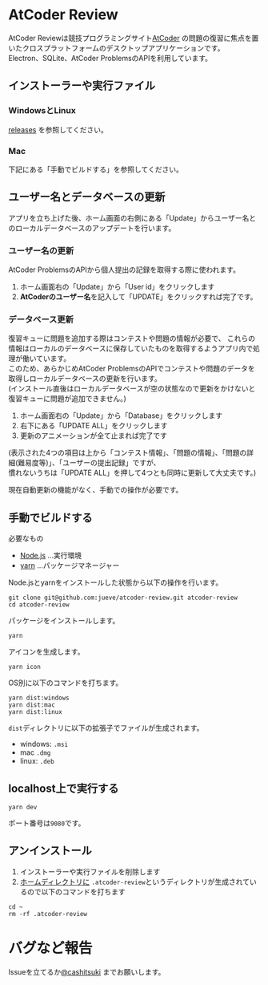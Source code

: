 # AtCoder Review
AtCoder Reviewは競技プログラミングサイト[AtCoder](https://atcoder.jp/) の問題の復習に焦点を置いたクロスプラットフォームのデスクトップアプリケーションです。
Electron、SQLite、AtCoder ProblemsのAPIを利用しています。

## インストーラーや実行ファイル
### WindowsとLinux
[releases](https://github.com/jueve/atcoder-review/releases) を参照してください。

### Mac
下記にある「手動でビルドする」を参照してください。


## ユーザー名とデータベースの更新
アプリを立ち上げた後、ホーム画面の右側にある「Update」からユーザー名とのローカルデータベースのアップデートを行います。

### ユーザー名の更新
AtCoder ProblemsのAPIから個人提出の記録を取得する際に使われます。
1. ホーム画面右の「Update」から「User id」をクリックします
2. **AtCoderのユーザー名**を記入して「UPDATE」をクリックすれば完了です。

### データベース更新
復習キューに問題を追加する際はコンテストや問題の情報が必要で、
これらの情報はローカルのデータベースに保存していたものを取得するようアプリ内で処理が働いています。  
このため、あらかじめAtCoder ProblemsのAPIでコンテストや問題のデータを取得しローカルデータベースの更新を行います。  
(インストール直後はローカルデータベースが空の状態なので更新をかけないと復習キューに問題が追加できません。)

1. ホーム画面右の「Update」から「Database」をクリックします
2. 右下にある「UPDATE ALL」をクリックします
3. 更新のアニメーションが全て止まれば完了です

(表示された4つの項目は上から「コンテスト情報」、「問題の情報」、「問題の詳細(難易度等)」、「ユーザーの提出記録」ですが、  
慣れないうちは「UPDATE ALL」を押して4つとも同時に更新して大丈夫です。)

現在自動更新の機能がなく、手動での操作が必要です。  
 

## 手動でビルドする
必要なもの
- [Node.js](https://nodejs.org/en/) ...実行環境
- [yarn](https://yarnpkg.com/) ...パッケージマネージャー

Node.jsとyarnをインストールした状態から以下の操作を行います。

```shell script
git clone git@github.com:jueve/atcoder-review.git atcoder-review
cd atcoder-review
```

パッケージをインストールします。
```shell script
yarn
```

アイコンを生成します。
```shell script
yarn icon
```

OS別に以下のコマンドを打ちます。
```
yarn dist:windows 
yarn dist:mac
yarn dist:linux
```

`dist`ディレクトリに以下の拡張子でファイルが生成されます。
- windows: `.msi`
- mac `.dmg`
- linux: `.deb`

## localhost上で実行する
```
yarn dev
```
ポート番号は`9080`です。

## アンインストール
1. インストーラーや実行ファイルを削除します
2. [ホームディレクトリに](https://nodejs.org/api/os.html#os_os_homedir) `.atcoder-review`というディレクトリが生成されているので以下のコマンドを打ちます
```shell script
cd ~
rm -rf .atcoder-review
```

# バグなど報告
Issueを立てるか[@cashitsuki](https://twitter.com/cashitsuki) までお願いします。
